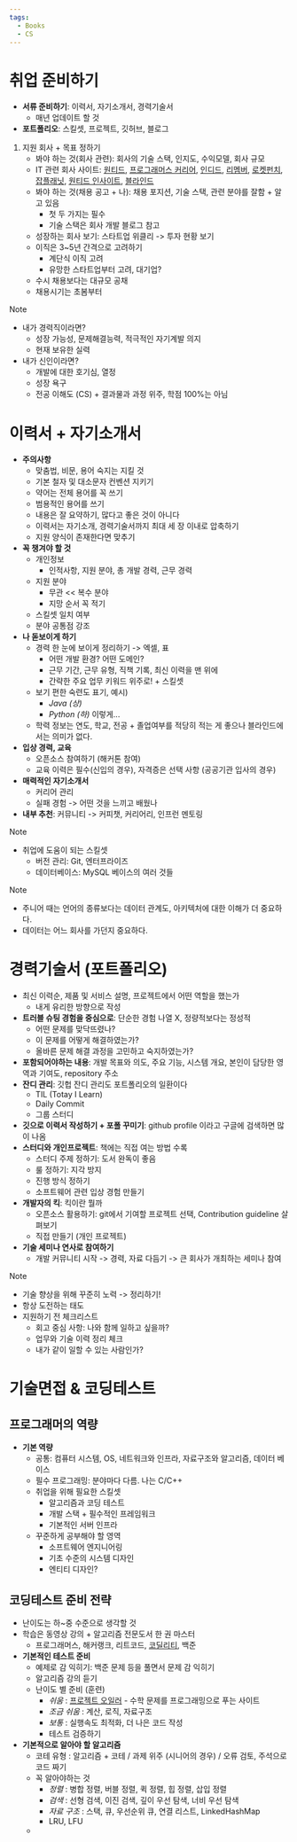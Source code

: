 ```yaml
---
tags:
  - Books
  - CS
---
```


# 취업 준비하기

- **서류 준비하기**: 이력서, 자기소개서, 경력기술서
	- 매년 업데이트 할 것
- **포트폴리오**: 스킬셋, 프로젝트, 깃허브, 블로그

1. 지원 회사 + 목표 정하기
	- 봐야 하는 것(회사 관련): 회사의 기술 스택, 인지도, 수익모델, 회사 규모
	- IT 관련 회사 사이트: [원티드](https://www.wanted.co.kr/), [프로그래머스 커리어](https://career.programmers.co.kr/), [인디드](https://kr.indeed.com/), [리멤버](https://career.rememberapp.co.kr/job/postings), [로켓펀치](https://www.rocketpunch.com/), [잡플래닛](https://www.jobplanet.co.kr/job), [원티드 인사이트](https://insight.wanted.co.kr/), [블라인드](https://www.teamblind.com/kr/)
	- 봐야 하는 것(채용 공고 + 나): 채용 포지션, 기술 스택, 관련 분야를 잘함 + 알고 있음
		- 첫 두 가지는 필수
		- 기술 스택은 회사 개발 블로그 참고
	- 성장하는 회사 보기: 스타트업 위클리 -> 투자 현황 보기
	- 이직은 3~5년 간격으로 고려하기
		- 계단식 이직 고려
		- 유망한 스타트업부터 고려, 대기업?
	- 수시 채용보다는 대규모 공채
	- 채용시기는 초봄부터

> [!note]
> - 내가 경력직이라면?
> 	- 성장 가능성, 문제해결능력, 적극적인 자기계발 의지
> 	- 현재 보유한 실력
> - 내가 신인이라면?
> 	- 개발에 대한 호기심, 열정
> 	- 성장 욕구
> 	- 전공 이해도 (CS) + 결과물과 과정 위주, 학점 100%는 아님

# 이력서 + 자기소개서

- **주의사항**
	- 맞춤법, 비문, 용어 숙지는 지킬 것
	- 기본 철자 및 대소문자 컨벤션 지키기
	- 약어는 전체 용어를 꼭 쓰기
	- 범용적인 용어를 쓰기
	- 내용은 잘 요약하기, 많다고 좋은 것이 아니다
	- 이력서는 자기소개, 경력기술서까지 최대 세 장 이내로 압축하기
	- 지원 양식이 존재한다면 맞추기
- **꼭 챙겨야 할 것**
	- 개인정보
		- 인적사항, 지원 분야, 총 개발 경력, 근무 경력
	- 지원 분야
		- 무관 << 복수 분야
		- 지망 순서 꼭 적기
	- 스킬셋 일치 여부
	- 분야 공통점 강조
- **나 돋보이게 하기**
	- 경력 한 눈에 보이게 정리하기 -> 엑셀, 표
		- 어떤 개발 환경? 어떤 도메인?
		- 근무 기간, 근무 유형, 직책 기록, 최신 이력을 맨 위에
		- 간략한 주요 업무 키워드 위주로! + 스킬셋
	- 보기 편한 숙련도 표기, 예시)
		- *Java (상)*
		- *Python (하)* 이렇게...
	- 학력 정보는 연도, 학교, 전공 + 졸업여부를 적당히 적는 게 좋으나 블라인드에서는 의미가 없다.
- **입상 경력, 교육**
	- 오픈소스 참여하기 (해커톤 참여)
	- 교육 이력은 필수(신입의 경우), 자격증은 선택 사항 (공공기관 입사의 경우)
- **매력적인 자기소개서**
	- 커리어 관리
	- 실패 경험 -> 어떤 것을 느끼고 배웠나
- **내부 추천**: 커뮤니티 -> 커피챗, 커리어리, 인프런 멘토링

> [!note]
> - 취업에 도움이 되는 스킬셋
> 	- 버전 관리: Git, 엔터프라이즈
> 	- 데이터베이스: MySQL 베이스의 여러 것들

> [!note]
> - 주니어 때는 언어의 종류보다는 데이터 관계도, 아키텍처에 대한 이해가 더 중요하다.
> - 데이터는 어느 회사를 가던지 중요하다.

# 경력기술서 (포트폴리오)

- 최신 이력순, 제품 및 서비스 설명, 프로젝트에서 어떤 역할을 했는가
	- 내게 유리한 방향으로 작성
- **트러블 슈팅 경험을 중심으로**: 단순한 경험 나열 X, 정량적보다는 정성적
	- 어떤 문제를 맞닥뜨렸나?
	- 이 문제를 어떻게 해결하였는가?
	- 올바른 문제 해결 과정을 고민하고 숙지하였는가?
- **포함되어야하는 내용**: 개발 목표와 의도, 주요 기능, 시스템 개요, 본인이 담당한 영역과 기여도, repository 주소
- **잔디 관리**: 깃헙 잔디 관리도 포트폴리오의 일환이다
	- TIL (Totay I Learn)
	- Daily Commit
	- 그룹 스터디
- **깃으로 이력서 작성하기 + 포폴 꾸미기**: github profile 이라고 구글에 검색하면 많이 나옴
- **스터디와 개인프로젝트**: 책에는 직접 여는 방법 수록
	- 스터디 주제 정하기: 도서 완독이 좋음
	- 룰 정하기: 지각 방지
	- 진행 방식 정하기
	- 소프트웨어 관련 입상 경험 만들기
- **개발자의 킥**: 킥이란 뭘까
	- 오픈소스 활용하기: git에서 기여할 프로젝트 선택, Contribution guideline 살펴보기
	- 직접 만들기 (개인 프로젝트)
- **기술 세미나 연사로 참여하기**
	- 개발 커뮤니티 시작 -> 경력, 자료 다듬기 -> 큰 회사가 개최하는 세미나 참여

> [!note]
> - 기술 향상을 위해 꾸준히 노력 -> 정리하기!
> - 항상 도전하는 태도
> - 지원하기 전 체크리스트
> 	- 회고 중심 사항: 나와 함께 일하고 싶을까?
> 	- 업무와 기술 이력 정리 체크
> 	- 내가 같이 일할 수 있는 사람인가?

# 기술면접 & 코딩테스트

## 프로그래머의 역량

- **기본 역량** 
	- 공통: 컴퓨터 시스템, OS, 네트워크와 인프라, 자료구조와 알고리즘, 데이터 베이스
	- 필수 프로그래밍: 분야마다 다름. 나는 C/C++
	- 취업을 위해 필요한 스킬셋
		- 알고리즘과 코딩 테스트
		- 개발 스택 + 필수적인 프레임워크
		- 기본적인 서버 인프라
	- 꾸준하게 공부해야 할 영역
		- 소프트웨어 엔지니어링
		- 기초 수준의 시스템 디자인 
		- 엔티티 디자인?

## 코딩테스트 준비 전략

- 난이도는 하~중 수준으로 생각할 것
- 학습은 동영상 강의 + 알고리즘 전문도서 한 권 마스터
	- 프로그래머스, 해커랭크, 리트코드, [코딜리티](https://www.codility.com/), 백준
- **기본적인 테스트 준비**
	- 예제로 감 익히기: 백준 문제 등을 풀면서 문제 감 익히기
	- 알고리즘 강의 듣기
	- 난이도 별 준비 (훈련)
		- *쉬움* : [프로젝트 오일러](https://euler.synap.co.kr/) - 수학 문제를 프로그래밍으로 푸는 사이트
		- *조금 쉬움* : 계산, 로직, 자료구조
		- *보통* : 실행속도 최적화, 더 나은 코드 작성
		- 테스트 검증하기
- **기본적으로 알아야 할 알고리즘**
	- 코테 유형 : 알고리즘 + 코테 / 과제 위주 (시니어의 경우) / 오류 검토, 주석으로 코드 짜기
	- 꼭 알아야하는 것
		- *정렬* : 병합 정렬, 버블 정렬, 퀵 정렬, 힙 정렬, 삽입 정렬
		- *검색* : 선형 검색, 이진 검색, 깊이 우선 탐색, 너비 우선 탐색
		- *자료 구조* : 스택, 큐, 우선순위 큐, 연결 리스트, LinkedHashMap
		- LRU, LFU
	- 